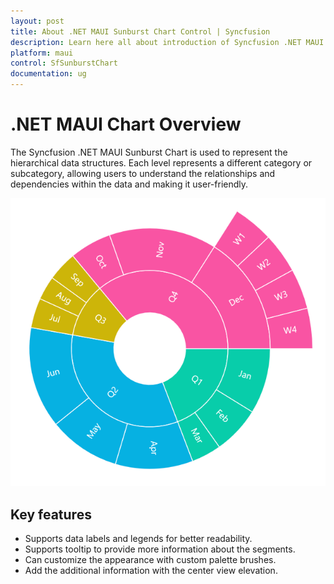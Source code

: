 ```yaml
---
layout: post
title: About .NET MAUI Sunburst Chart Control | Syncfusion
description: Learn here all about introduction of Syncfusion .NET MAUI SunburstChart control with key features and more
platform: maui
control: SfSunburstChart
documentation: ug
---
```


# .NET MAUI Chart Overview

The Syncfusion .NET MAUI Sunburst Chart is used to represent the hierarchical data structures. Each level represents a different category or subcategory, allowing users to understand the relationships and dependencies within the data and making it user-friendly.

![Overview in MAUI Sunburst Chart.](Overview_image/Overview_Image.png)

## Key features

* Supports data labels and legends for better readability.
* Supports tooltip to provide more information about the segments.
* Can customize the appearance with custom palette brushes.
* Add the additional information with the center view elevation.
